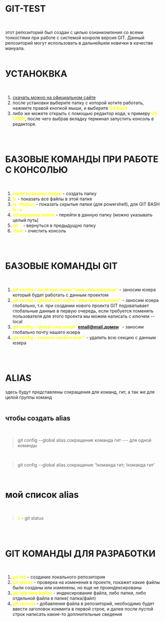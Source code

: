 # GIT-TEST  
</br>

этот репозиторий был создан с целью ознанкомления со всеми тонкостями при работе с системой конроля версия GIT. Данный репозиторий могут использовать в дальнейшем новички в качестве мануала.  
</br> 

# УСТАНОКВКА  
</br>  

1. [ скачать можно на официальном сайте ](https://git-scm.com/downloads)
2. после установки выберите папку с которой хотите работать, нажмите правой кнопкой мыши, и выберите <b style='color: yellow'>Git Bash</b>
3. либо же можете открыть с помощью редактор кода, к примеру <b style='color: yellow'>VS CODE</b>, после чего выбрав вкладку терминал запустить консоль в редакторе.  

</br> 
</br>

# БАЗОВЫЕ КОМАНДЫ ПРИ РАБОТЕ С КОНСОЛЬЮ  
</br>  

1. <b style='color: yellow'>mkdir *название папки*</b> - создать папку  
2. <b style='color: yellow'>ls</b> - показать все файлы в этой папке
3. <b style='color: yellow'>ls -Hidden</b> - показать скрытые папки (для powershell), для GIT BASH  <b style='color: yellow'>ls -a</b>
4. <b style='color: yellow'>cd  *название папки*</b> - перейти в данную папку (можно указывать целый путь)
5. <b style='color: yellow'>cd  ..</b> - вернуться в предыдущую папку
6. <b style='color: yellow'>clear</b> - очистить консоль

</br> 
</br>

# БАЗОВЫЕ КОМАНДЫ GIT 
</br> 

1. <b style='color: yellow'>git config --local user.name "имя пользователя"</b> - заносим юзера который будет работать с данным проектом
2. <b style='color: yellow'>git config --global user.name "имя пользователя"</b> - заносим юзера глобально, т.е. при создании нового проекта GIT подхватывает глобальные данные в первую очередь, если требуется поменять пользователя для этого проекта мы можем написать с ключем --local
3. <b style='color: yellow'>git config --global user.email "email@mail.домен"</b> - заносим глобально почту нашего юзера
4. <b style='color: yellow'>git config --remove-section user"</b> -  удалить всю секцию с данным юзера  

</br> 
</br>

# ALIAS

здесь будут представлены сокращения для команд, гит, а так же для целой группы команд
</br> 
</br> 

## чтобы создать alias
</br> 

> git config --global alias.сокращение команда гит --- для одной команды
</br>

> git config --global alias.сокращение '!команда гит; !команда гит'  

</br>

# мой список alias
</br>

> <b style='color: yellow'>s</b> - git status

</br>
</br>

# GIT КОМАНДЫ ДЛЯ РАЗРАБОТКИ
</br>

1. <b style='color: yellow'>git init</b> - создание локального репозитория
2. <b style='color: yellow'>git status</b> - проверка на изменения в проекте, покажет какие файлы были созданы или изменены, но еще не проиндексированы
3. <b style='color: yellow'>git add имя файла</b> - индексирование файла, либо папки, либо отдельной файла в папке( папка/файл)
4. <b style='color: yellow'>git commit</b> - добавления файла в репозиторий, необходимо будет ввести заголовок коммита в первой строе, и далее после пустой строк написать какие-то доплнительные сведения